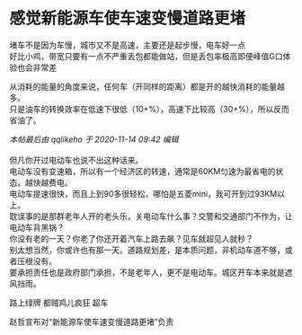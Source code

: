 # 感觉新能源车使车速变慢道路更堵


堵车不是因为车慢，城市又不是高速，主要还是起步慢，电车好一点<br />
好比小鸡，带宽只要有一点不严重丢包都能做站，但是丢包率极高即便峰值G口体验也会非常差

从消耗的能量的角度来说，任何车（开同样的距离）都是开的越快消耗的能量越多。<br />
只是油车的转换效率在低速下很低（10+%），高速下比较高（30+%），所以反而省油了。

<i class="pstatus"> 本帖最后由 qqlikeho 于 2020-11-14 09:42 编辑 </i><br />
<br />
但凡你开过电动车也说不出这种话来。<br />
电动车没有变速箱，所以有一个经济区的转速，通常是60KM匀速为最省电的状态。越快越费电。<br />
电动车提速很快，而且上到90多很轻松，哪怕是五菱mini，我可开到过93KM以上。<br />
耽误事的是那群老年人开的老头乐，关电动车什么事？交警和交通部门不作为，让电动车背黑锅？<br />
你没有老的一天？你老了你还开着汽车上路去飙？见车就超见人就秒？<br />
别太想当然，你或许也有那一天。道路规划差，是本质问题，非机动车道不够，或者压根没有。<br />
要承担责任也是政府部门承担，不是老年人，更不是电动车。城区开车本来就是遮风挡雨。

路上绿牌 都贼鸡儿疯狂 超车

赵哲宣布对“新能源车使车速变慢道路更堵”负责<img id="aimg_pHe0I" onclick="zoom(this, this.src, 0, 0, 0)" class="zoom" src="https://cdn.jsdelivr.net/gh/hishis/forum-master/public/images/patch.gif" onmouseover="img_onmouseoverfunc(this)" onload="thumbImg(this)" border="0" alt="" />
